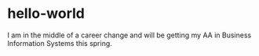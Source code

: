 # hello-world
I am in the middle of a career change and will be getting my AA in Business Information Systems this spring. 
